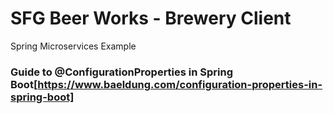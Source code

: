 # SFG Beer Works - Brewery Client

Spring Microservices Example

### Guide to @ConfigurationProperties in Spring Boot[https://www.baeldung.com/configuration-properties-in-spring-boot]